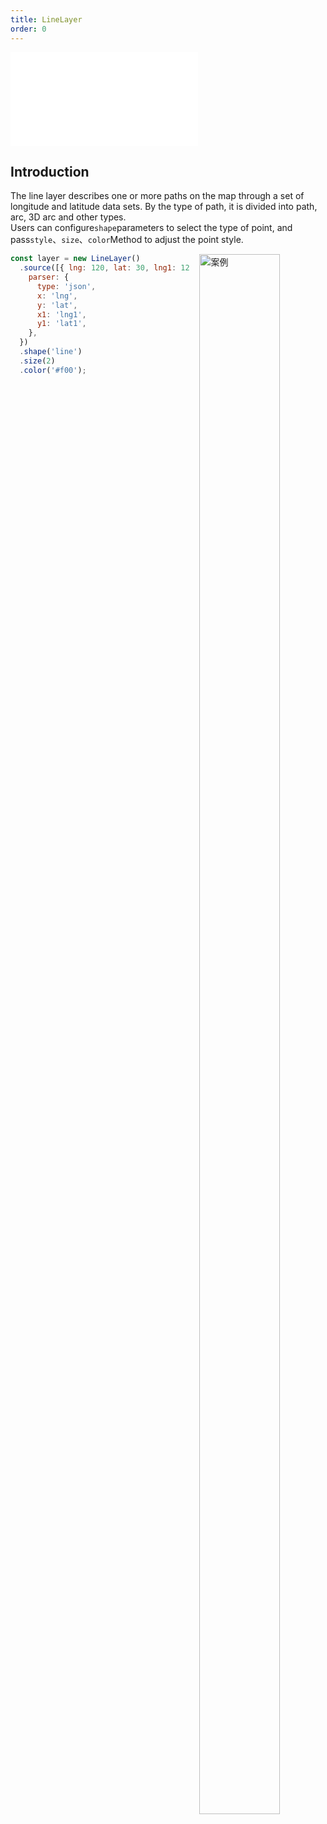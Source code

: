 ```yaml
---
title: LineLayer
order: 0
---
```


<embed src="@/docs/api/common/style.md"></embed>

## Introduction

The line layer describes one or more paths on the map through a set of longitude and latitude data sets. By the type of path, it is divided into path, arc, 3D arc and other types.\
Users can configure`shape`parameters to select the type of point, and pass`style`、`size`、`color`Method to adjust the point style.

<div>
  <div style="width:40%;float:right; margin-left: 16px;">
    <img  width="80%" alt="案例" src='https://gw.alipayobjects.com/mdn/rms_816329/afts/img/A*MxnRTrzcawcAAAAAAAAAAAAAARQnAQ'>
  </div>
</div>

```js
const layer = new LineLayer()
  .source([{ lng: 120, lat: 30, lng1: 125, lat1: 30 }], {
    parser: {
      type: 'json',
      x: 'lng',
      y: 'lat',
      x1: 'lng1',
      y1: 'lat1',
    },
  })
  .shape('line')
  .size(2)
  .color('#f00');
```
